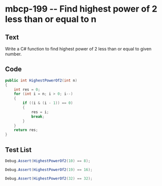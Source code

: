 # mbcp-199 -- Find highest power of 2 less than or equal to n

## Text

Write a C# function to find highest power of 2 less than or equal to given number.

## Code

```csharp
public int HighestPowerOf2(int n) 
{ 
    int res = 0; 
    for (int i = n; i > 0; i--) 
    { 
        if ((i & (i - 1)) == 0) 
        { 
            res = i; 
            break; 
        } 
    } 
    return res; 
}
```

## Test List

```csharp
Debug.Assert(HighestPowerOf2(10) == 8);
```

```csharp
Debug.Assert(HighestPowerOf2(19) == 16);
```

```csharp
Debug.Assert(HighestPowerOf2(32) == 32);
```
